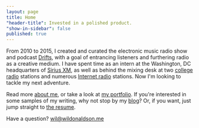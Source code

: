 ```yaml
---
layout: page
title: Home
"header-title": Invested in a polished product.
"show-in-sidebar": false
published: true
---
```


From 2010 to 2015, I created and curated the electronic music radio show and podcast [Drifts](http://drifts.fm/), with a goal of entrancing listeners and furthering radio as a creative medium. I have spent time as an intern at the Washington, DC headquarters of [Sirius XM](http://www.siriusxm.com), as well as behind the mixing desk at two [college](http://whrwfm.org) [radio](http://wfnp.org) stations and numerous [Internet radio](http://rwd.fm) stations. Now I'm looking to tackle my next adventure.

Read more [about me](/about/), or take a look at [my portfolio](/portfolio/). If you're interested in some samples of my writing, why not stop by my [blog](/posts/)? Or, if you want, just jump straight to [the resume](/resume/).

Have a question? [wil@wildonaldson.me](mailto:wil@wildonaldson.me)
